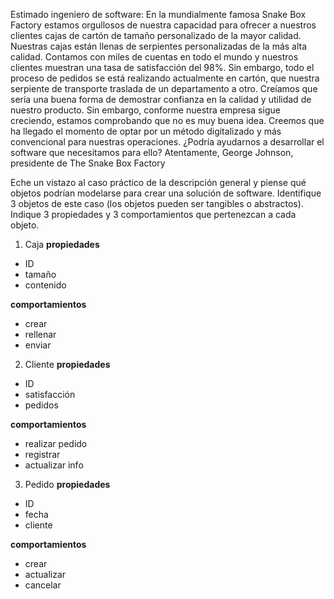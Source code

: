 Estimado ingeniero de software:
En la mundialmente famosa Snake Box Factory estamos orgullosos de nuestra capacidad para ofrecer a nuestros clientes cajas de
cartón de tamaño personalizado de la mayor calidad. Nuestras cajas están llenas de serpientes personalizadas de la más alta calidad.
Contamos con miles de cuentas en todo el mundo y nuestros clientes muestran una tasa de satisfacción del 98%. Sin embargo, todo el
proceso de pedidos se está realizando actualmente en cartón, que nuestra serpiente de transporte traslada de un departamento a otro.
Creíamos que sería una buena forma de demostrar confianza en la calidad y utilidad de nuestro producto. Sin embargo, conforme
nuestra empresa sigue creciendo, estamos comprobando que no es muy buena idea. Creemos que ha llegado el momento de optar
por un método digitalizado y más convencional para nuestras operaciones. ¿Podría ayudarnos a desarrollar el software que
necesitamos para ello?
Atentamente,
George Johnson, presidente de
The Snake Box Factory

Eche un vistazo al caso práctico de la descripción general y piense qué objetos podrían modelarse para crear una solución de
software. Identifique 3 objetos de este caso (los objetos pueden ser tangibles o abstractos). Indique 3 propiedades y 3
comportamientos que pertenezcan a cada objeto.

1. Caja
**propiedades**
- ID
- tamaño
- contenido

**comportamientos**
- crear
- rellenar
- enviar

2. Cliente
**propiedades**
- ID
- satisfacción
- pedidos

**comportamientos**
- realizar pedido
- registrar
- actualizar info

3. Pedido
**propiedades**
- ID
- fecha
- cliente

**comportamientos**
- crear
- actualizar
- cancelar
